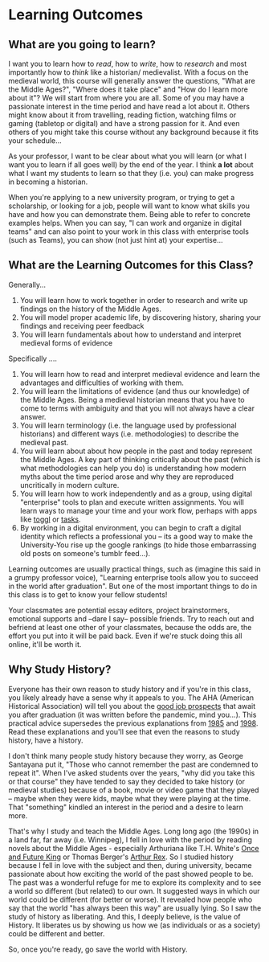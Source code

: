 # Learning Outcomes

## What are you going to learn? <a id="what-am-i-going-to-learn"></a>

I want you to learn how to _read_, how to _write_, how to _research_ and most importantly how to _think_ like a historian/ medievalist. With a focus on the medieval world, this course will generally answer the questions, "What are the Middle Ages?", "Where does it take place" and "How do I learn more about it"? We will start from where you are all. Some of you may have a passionate interest in the time period and have read a lot about it. Others might know about it from travelling, reading fiction, watching films or gaming \(tabletop or digital\) and have a strong passion for it. And even others of you might take this course without any background because it fits your schedule...

As your professor, I want to be clear about what you will learn \(or what I want you to learn if all goes well\) by the end of the year. I think **a lot** about what I want my students to learn so that they \(i.e. you\) can make progress in becoming a historian.

 When you're applying to a new university program, or trying to get a scholarship, or looking for a job, people will want to know what skills you have and how you can demonstrate them. Being able to refer to concrete examples helps. When you can say, "I can work and organize in digital teams" and can also point to your work in this class with enterprise tools \(such as Teams\), you can show \(not just hint at\) your expertise...

## What are the Learning Outcomes for this Class? <a id="what-are-the-learning-outcomes-for-this-class"></a>

Generally...

1. You will learn how to work together in order to research and write up findings on the history of the Middle Ages.
2. You will model proper academic life, by discovering history, sharing your findings and receiving peer feedback
3. You will learn fundamentals about how to understand and interpret medieval forms of evidence

Specifically ....

1. You will learn how to read and interpret medieval evidence and learn the advantages and difficulties of working with them.
2. You will learn the limitations of evidence \(and thus our knowledge\) of the Middle Ages. Being a medieval historian means that you have to come to terms with ambiguity and that you will not always have a clear answer.
3. You will learn terminology \(i.e. the language used by professional historians\) and different ways \(i.e. methodologies\) to describe the medieval past.
4. You will learn about about how people in the past and today represent the Middle Ages. A key part of thinking critically about the past \(which is what methodologies can help you do\) is understanding how modern myths about the time period arose and why they are reproduced uncritically in modern culture.
5. You will learn how to work independently and as a group, using digital "enterprise" tools to plan and execute written assignments. You will learn ways to manage your time and your work flow, perhaps with apps like [toggl](https://www.toggl.com/features/) or [tasks](https://tasks.office.com/).
6. By working in a digital environment, you can begin to craft a digital identity which reflects a professional you – its a good way to make the University-You rise up the google rankings \(to hide those embarrassing old posts on someone's tumblr feed...\).

Learning outcomes are usually practical things, such as \(imagine this said in a grumpy professor voice\), "Learning enterprise tools allow you to succeed in the world after graduation". But one of the most important things to do in this class is to get to know your fellow students!

Your classmates are potential essay editors, project brainstormers, emotional supports and –dare I say– possible friends. Try to reach out and befriend at least one other of your classmates, because the odds are, the effort you put into it will be paid back. Even if we're stuck doing this all online, it'll be worth it.

## Why Study History? <a id="why-study-history"></a>

Everyone has their own reason to study history and if you're in this class, you likely already have a sense why it appeals to you. The AHA \(American Historical Association\) will tell you about the [good job prospects](https://www.historians.org/teaching-and-learning/why-study-history) that await you after graduation \(it was written before the pandemic, mind you...\). This practical advice supersedes the previous explanations from [1985](https://www.google.com/url?sa=t&rct=j&q=&esrc=s&source=web&cd=3&cad=rja&uact=8&ved=2ahUKEwiryJ3A7prpAhVVWs0KHQluD8YQFjACegQIBxAB&url=https%3A%2F%2Fwww.historians.org%2Fabout-aha-and-membership%2Faha-history-and-archives%2Fhistorical-archives%2Fwhy-study-history-%281985%29&usg=AOvVaw2-VZd6ZGOA2J8iw8h3uICq) and [1998](https://www.google.com/url?sa=t&rct=j&q=&esrc=s&source=web&cd=1&cad=rja&uact=8&ved=2ahUKEwiryJ3A7prpAhVVWs0KHQluD8YQFjAAegQIAhAB&url=https%3A%2F%2Fwww.historians.org%2Fabout-aha-and-membership%2Faha-history-and-archives%2Fhistorical-archives%2Fwhy-study-history-%281998%29&usg=AOvVaw2a1fbe9dPsfjfoamiLPBbq). Read these explanations and you'll see that even the reasons to study history, have a history.

I don't think many people study history because they worry, as George Santayana put it, "Those who cannot remember the past are condemned to repeat it". When I've asked students over the years, "why did you take this or that course" they have tended to say they decided to take history \(or medieval studies\) because of a book, movie or video game that they played – maybe when they were kids, maybe what they were playing at the time. That "something" kindled an interest in the period and a desire to learn more.

That's why I study and teach the Middle Ages. Long long ago \(the 1990s\) in a land far, far away \(i.e. Winnipeg\), I fell in love with the period by reading novels about the Middle Ages - especially Arthuriana like T.H. White's [Once and Future King](https://ocul-crl.primo.exlibrisgroup.com/permalink/01OCUL_CRL/1gorbd6/alma991007825869705153) or Thomas Berger's [Arthur Rex](https://ocul-crl.primo.exlibrisgroup.com/permalink/01OCUL_CRL/1gorbd6/alma991008085209705153). So I studied history because I fell in love with the subject and then, during university, became passionate about how exciting the world of the past showed people to be. The past was a wonderful refuge for me to explore its complexity and to see a world so different \(but related\) to our own. It suggested ways in which our world could be different \(for better or worse\). It revealed how people who say that the world "has always been this way" are usually lying. So I saw the study of history as liberating. And this, I deeply believe, is the value of History. It liberates us by showing us how we \(as individuals or as a society\) could be different and better.

So, once you're ready, go save the world with History.

